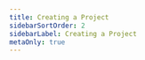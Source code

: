 ```yaml
---
title: Creating a Project
sidebarSortOrder: 2
sidebarLabel: Creating a Project
metaOnly: true
---
```

